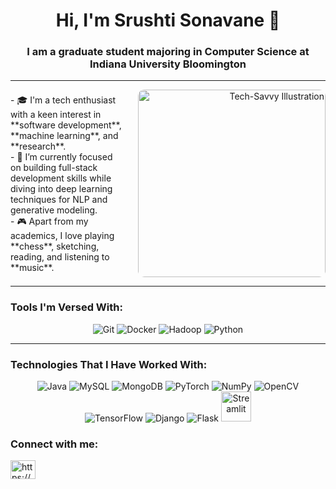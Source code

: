 <h1 align="center"> Hi, I'm Srushti Sonavane 👋</h1>

<h3 align="center">I am a graduate student majoring in Computer Science at Indiana University Bloomington</h3>

---

<div style="display: flex; align-items: center; justify-content: space-between;">

  <!-- Left Content -->
  <div style="flex: 1; padding-right: 20px;">
    - 🎓 I'm a tech enthusiast with a keen interest in **software development**, **machine learning**, and **research**.<br>
    - 🤖 I’m currently focused on building full-stack development skills while diving into deep learning techniques for NLP and generative modeling.<br>
    - 🎮 Apart from my academics, I love playing **chess**, sketching, reading, and listening to **music**.
  </div>

  <!-- Right Image -->
  <div style="flex: 1; text-align: right;">
    <img src="https://github.com/user-attachments/assets/953277c6-86dc-4ef0-ad9c-10e38923dc26" alt="Tech-Savvy Illustration" width="300px" style="border-radius:10px;">
  </div>

</div>

---

### Tools I'm Versed With:

<p align="center">
  <img src="https://img.icons8.com/color/48/000000/git.png" alt="Git" />
  <img src="https://img.icons8.com/color/48/000000/docker.png" alt="Docker" />
  <img src="https://img.icons8.com/color/48/000000/hadoop-distributed-file-system.png" alt="Hadoop" />
  <img src="https://img.icons8.com/color/48/000000/python.png" alt="Python" />
</p>

---

### Technologies That I Have Worked With:

<p align="center">
  <img src="https://img.icons8.com/color/48/000000/java-coffee-cup-logo.png" alt="Java" />
  <img src="https://img.icons8.com/color/48/000000/mysql-logo.png" alt="MySQL" />
  <img src="https://img.icons8.com/color/48/000000/mongodb.png" alt="MongoDB" />
  <img src="https://img.icons8.com/color/48/000000/pytorch.png" alt="PyTorch" />
  <img src="https://img.icons8.com/color/48/000000/numpy.png" alt="NumPy" />
  <img src="https://img.icons8.com/color/48/000000/opencv.png" alt="OpenCV" />
  <img src="https://img.icons8.com/color/48/000000/tensorflow.png" alt="TensorFlow" />
  <img src="https://img.icons8.com/color/48/000000/django.png" alt="Django" />
  <img src="https://img.icons8.com/color/48/000000/flask.png" alt="Flask" />
  <img src="https://streamlit.io/images/brand/streamlit-logo-primary-colormark-darktext.png" alt="Streamlit" width="48" height="48" />
</p>

<h3 align="left">Connect with me:</h3>
<p align="left">
<a href="https://linkedin.com/in/https://www.linkedin.com/in/srushti-sonavane-9154151ba/" target="blank"><img align="center" src="https://raw.githubusercontent.com/rahuldkjain/github-profile-readme-generator/master/src/images/icons/Social/linked-in-alt.svg" alt="https://www.linkedin.com/in/srushti-sonavane-9154151ba/" height="30" width="40" /></a>
</p>
